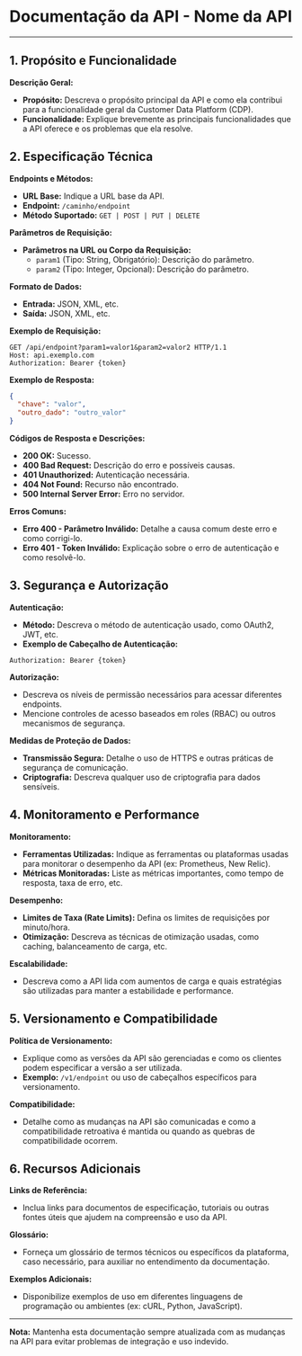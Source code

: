 # Documentação da API - Nome da API

---

## 1. Propósito e Funcionalidade
**Descrição Geral:**
- **Propósito:** Descreva o propósito principal da API e como ela contribui para a funcionalidade geral da Customer Data Platform (CDP).
- **Funcionalidade:** Explique brevemente as principais funcionalidades que a API oferece e os problemas que ela resolve.

## 2. Especificação Técnica

**Endpoints e Métodos:**
- **URL Base:** Indique a URL base da API.
- **Endpoint:** `/caminho/endpoint`
- **Método Suportado:** `GET | POST | PUT | DELETE`

**Parâmetros de Requisição:**
- **Parâmetros na URL ou Corpo da Requisição:**
  - `param1` (Tipo: String, Obrigatório): Descrição do parâmetro.
  - `param2` (Tipo: Integer, Opcional): Descrição do parâmetro.

**Formato de Dados:**
- **Entrada:** JSON, XML, etc.
- **Saída:** JSON, XML, etc.

**Exemplo de Requisição:**
```http
GET /api/endpoint?param1=valor1&param2=valor2 HTTP/1.1
Host: api.exemplo.com
Authorization: Bearer {token}
```

**Exemplo de Resposta:**
```json
{
  "chave": "valor",
  "outro_dado": "outro_valor"
}
```

**Códigos de Resposta e Descrições:**
- **200 OK:** Sucesso.
- **400 Bad Request:** Descrição do erro e possíveis causas.
- **401 Unauthorized:** Autenticação necessária.
- **404 Not Found:** Recurso não encontrado.
- **500 Internal Server Error:** Erro no servidor.

**Erros Comuns:**
- **Erro 400 - Parâmetro Inválido:** Detalhe a causa comum deste erro e como corrigi-lo.
- **Erro 401 - Token Inválido:** Explicação sobre o erro de autenticação e como resolvê-lo.

## 3. Segurança e Autorização

**Autenticação:**
- **Método:** Descreva o método de autenticação usado, como OAuth2, JWT, etc.
- **Exemplo de Cabeçalho de Autenticação:**
```http
Authorization: Bearer {token}
```

**Autorização:**
- Descreva os níveis de permissão necessários para acessar diferentes endpoints.
- Mencione controles de acesso baseados em roles (RBAC) ou outros mecanismos de segurança.

**Medidas de Proteção de Dados:**
- **Transmissão Segura:** Detalhe o uso de HTTPS e outras práticas de segurança de comunicação.
- **Criptografia:** Descreva qualquer uso de criptografia para dados sensíveis.

## 4. Monitoramento e Performance

**Monitoramento:**
- **Ferramentas Utilizadas:** Indique as ferramentas ou plataformas usadas para monitorar o desempenho da API (ex: Prometheus, New Relic).
- **Métricas Monitoradas:** Liste as métricas importantes, como tempo de resposta, taxa de erro, etc.

**Desempenho:**
- **Limites de Taxa (Rate Limits):** Defina os limites de requisições por minuto/hora.
- **Otimização:** Descreva as técnicas de otimização usadas, como caching, balanceamento de carga, etc.

**Escalabilidade:**
- Descreva como a API lida com aumentos de carga e quais estratégias são utilizadas para manter a estabilidade e performance.

## 5. Versionamento e Compatibilidade

**Política de Versionamento:**
- Explique como as versões da API são gerenciadas e como os clientes podem especificar a versão a ser utilizada.
- **Exemplo:** `/v1/endpoint` ou uso de cabeçalhos específicos para versionamento.

**Compatibilidade:**
- Detalhe como as mudanças na API são comunicadas e como a compatibilidade retroativa é mantida ou quando as quebras de compatibilidade ocorrem.

## 6. Recursos Adicionais

**Links de Referência:**
- Inclua links para documentos de especificação, tutoriais ou outras fontes úteis que ajudem na compreensão e uso da API.

**Glossário:**
- Forneça um glossário de termos técnicos ou específicos da plataforma, caso necessário, para auxiliar no entendimento da documentação.

**Exemplos Adicionais:**
- Disponibilize exemplos de uso em diferentes linguagens de programação ou ambientes (ex: cURL, Python, JavaScript).

---

**Nota:** Mantenha esta documentação sempre atualizada com as mudanças na API para evitar problemas de integração e uso indevido.